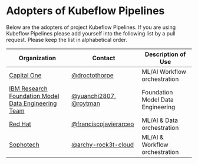 # Adopters of Kubeflow Pipelines

Below are the adopters of project Kubeflow Pipelines. If you are using Kubeflow Pipelines
please add yourself into the following list by a pull request.
Please keep the list in alphabetical order.

| Organization                                                                         | Contact                                                                                | Description of Use                |
|--------------------------------------------------------------------------------------|----------------------------------------------------------------------------------------|-----------------------------------|
| [Capital One](https://www.capitalone.com/)                                           | [@droctothorpe](https://github.com/droctothorpe)                                       | ML/AI Workflow orchestration      |
| [IBM Research Foundation Model Data Engineering Team](https://www.research.ibm.com/) | [@yuanchi2807](https://github.com/yuanchi2807), [@roytman](https://github.com/roytman) | Foundation Model Data Engineering |
| [Red Hat](https://www.redhat.com/)                                                   | [@franciscojavierarceo](https://github.com/franciscojavierarceo)                       | ML/AI & Data orchestration        |
| [Sophotech](https://sopho.tech/)                                                     | [@archy-rock3t-cloud](https://github.com/archy-rock3t-cloud)                           | ML/AI & Workflow orchestration    |

